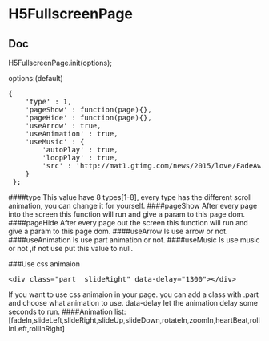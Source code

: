 # H5FullscreenPage
## Doc
H5FullscreenPage.init(options);

options:(default)

<pre>
{
    'type' : 1,
    'pageShow' : function(page){},
    'pageHide' : function(page){},
    'useArrow' : true,
    'useAnimation' : true,
    'useMusic' : {
        'autoPlay' : true,
        'loopPlay' : true,
        'src' : 'http://mat1.gtimg.com/news/2015/love/FadeAway.mp3'
    }
 };
</pre>
####type
This value have 8 types[1-8], every type has the different scroll animation, you can change it for yourself.
####pageShow
After every page into the screen this function will run and give a param to this page dom.
####pageHide
After every page out the screen this function will run and give a param to this page dom.
####useArrow
Is use arrow or not.
####useAnimation
Is use part animation or not.
####useMusic
Is use music or not ,if not use put this value to null.

###Use css animaion

<pre>
&lt;div class="part  slideRight" data-delay="1300"&gt;&lt;/div&gt;
</pre>

If you want to use css animaion in your page. you can add a class with .part and choose what animation to use. data-delay let the animation delay some seconds to run.
####Animation list:
[fadeIn,slideLeft,slideRight,slideUp,slideDown,rotateIn,zoomIn,heartBeat,rollInLeft,rollInRight]
